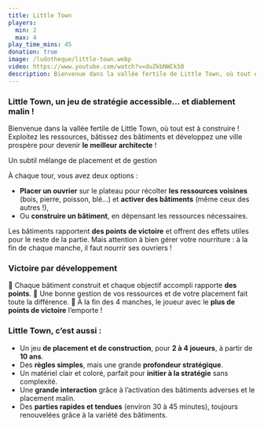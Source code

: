 ```yaml
---
title: Little Town
players:
  min: 2
  max: 4
play_time_mins: 45
donation: true
image: /ludotheque/little-town.webp
video: https://www.youtube.com/watch?v=duZkbNWCk50
description: Bienvenue dans la vallée fertile de Little Town, où tout est à construire !
---
```


### **Little Town**, un jeu de stratégie accessible… et diablement malin !

Bienvenue dans la vallée fertile de Little Town, où tout est à construire ! Exploitez les ressources, bâtissez des bâtiments et développez une ville prospère pour devenir **le meilleur architecte** !

Un subtil mélange de placement et de gestion

À chaque tour, vous avez deux options :

- **Placer un ouvrier** sur le plateau pour récolter **les ressources voisines** (bois, pierre, poisson, blé…) et **activer des bâtiments** (même ceux des autres !),
- Ou **construire un bâtiment**, en dépensant les ressources nécessaires.

Les bâtiments rapportent **des points de victoire** et offrent des effets utiles pour le reste de la partie. Mais attention à bien gérer votre nourriture : à la fin de chaque manche, il faut nourrir ses ouvriers !

### Victoire par développement

🧱 Chaque bâtiment construit et chaque objectif accompli rapporte **des points**. 🍞 Une bonne gestion de vos ressources et de votre placement fait toute la différence. 🎯 À la fin des 4 manches, le joueur avec le **plus de points de victoire** l’emporte !

### Little Town, c’est aussi :

- Un jeu **de placement et de construction**, pour **2 à 4 joueurs**, à partir de **10 ans**.
- Des **règles simples**, mais une grande **profondeur stratégique**.
- Un matériel clair et coloré, parfait pour **initier à la stratégie** sans complexité.
- Une **grande interaction** grâce à l’activation des bâtiments adverses et le placement malin.
- Des **parties rapides et tendues** (environ 30 à 45 minutes), toujours renouvelées grâce à la variété des bâtiments.
